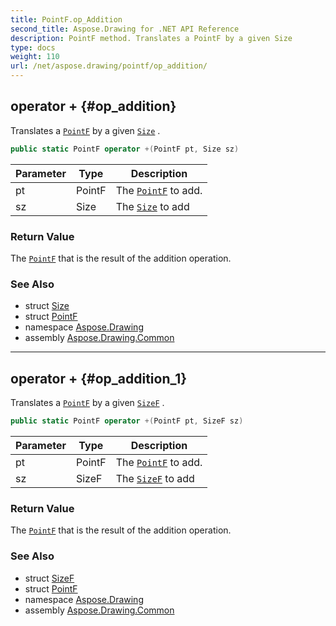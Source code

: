 ```yaml
---
title: PointF.op_Addition
second_title: Aspose.Drawing for .NET API Reference
description: PointF method. Translates a PointF by a given Size 
type: docs
weight: 110
url: /net/aspose.drawing/pointf/op_addition/
---
```

## operator + {#op_addition}

Translates a [`PointF`](../) by a given [`Size`](../../size/) .

```csharp
public static PointF operator +(PointF pt, Size sz)
```

| Parameter | Type | Description |
| --- | --- | --- |
| pt | PointF | The [`PointF`](../) to add. |
| sz | Size | The [`Size`](../../size/) to add |

### Return Value

The [`PointF`](../) that is the result of the addition operation.

### See Also

* struct [Size](../../size/)
* struct [PointF](../)
* namespace [Aspose.Drawing](../../pointf/)
* assembly [Aspose.Drawing.Common](../../../)

---

## operator + {#op_addition_1}

Translates a [`PointF`](../) by a given [`SizeF`](../../sizef/) .

```csharp
public static PointF operator +(PointF pt, SizeF sz)
```

| Parameter | Type | Description |
| --- | --- | --- |
| pt | PointF | The [`PointF`](../) to add. |
| sz | SizeF | The [`SizeF`](../../sizef/) to add |

### Return Value

The [`PointF`](../) that is the result of the addition operation.

### See Also

* struct [SizeF](../../sizef/)
* struct [PointF](../)
* namespace [Aspose.Drawing](../../pointf/)
* assembly [Aspose.Drawing.Common](../../../)


